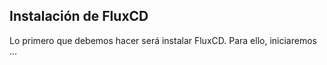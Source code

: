 ## Instalación de FluxCD

Lo primero que debemos hacer será instalar FluxCD. Para ello, iniciaremos ...